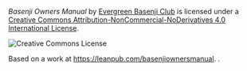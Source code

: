 
_Basenji Owners Manual_ by
[Evergreen Basenji Club](http://evergreenbasenjiclub.org) is licensed under a
[Creative Commons Attribution-NonCommercial-NoDerivatives 4.0 International License](http://creativecommons.org/licenses/by-nc-nd/4.0/).

![Creative Commons License](http://i.creativecommons.org/l/by-nc-nd/4.0/88x31.png)

Based on a work at https://leanpub.com/basenjiownersmanual.
[](https://leanpub.com/basenjiownersmanual).
